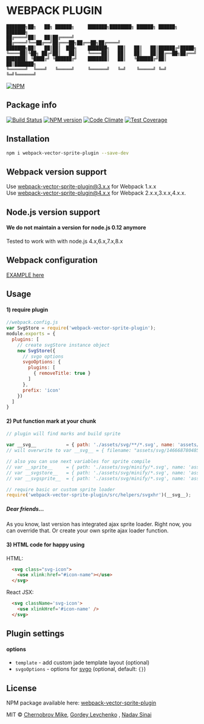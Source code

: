 # WEBPACK PLUGIN

```
███████╗██╗   ██╗ ██████╗     ███████╗████████╗ ██████╗ ██████╗ ███████╗
██╔════╝██║   ██║██╔════╝     ██╔════╝╚══██╔══╝██╔═══██╗██╔══██╗██╔════╝
███████╗██║   ██║██║  ███╗    ███████╗   ██║   ██║   ██║██████╔╝█████╗  
╚════██║╚██╗ ██╔╝██║   ██║    ╚════██║   ██║   ██║   ██║██╔══██╗██╔══╝  
███████║ ╚████╔╝ ╚██████╔╝    ███████║   ██║   ╚██████╔╝██║  ██║███████╗
╚══════╝  ╚═══╝   ╚═════╝     ╚══════╝   ╚═╝    ╚═════╝ ╚═╝  ╚═╝╚══════╝                                                                     
```

[![NPM](https://nodei.co/npm/webpack-vector-sprite-plugin.png?downloads=true&downloadRank=true&stars=true)](https://nodei.co/npm/webpack-vector-sprite-plugin/)

## Package info
[![Build Status](https://travis-ci.org/ScriptedAlchemy/webpack-vector-sprite-plugin.svg?branch=master)](https://travis-ci.org/ScriptedAlchemy/webpack-vector-sprite-plugin)
[![NPM version](https://badge.fury.io/js/webpack-vector-sprite-plugin.svg)](https://badge.fury.io/js/webpack-vector-sprite-plugin)
[![Code Climate](https://codeclimate.com/github/ScriptedAlchemy/webpack-vector-sprite-plugin/badges/gpa.svg)](https://codeclimate.com/github/ScriptedAlchemy/webpack-vector-sprite-plugin)
[![Test Coverage](https://codeclimate.com/github/ScriptedAlchemy/webpack-vector-sprite-plugin/badges/coverage.svg)](https://codeclimate.com/github/ScriptedAlchemy/webpack-vector-sprite-plugin/coverage)

## Installation
```bash
npm i webpack-vector-sprite-plugin --save-dev
```

## Webpack version support
Use webpack-vector-sprite-plugin@3.x.x for Webpack 1.x.x  
Use webpack-vector-sprite-plugin@4.x.x for Webpack 2.x.x,3.x.x,4.x.x. 
## Node.js version support
#### We do not maintain a version for node.js 0.12 anymore
  Tested to work with with node.js 4.x,6.x,7.x,8.x


## Webpack configuration

[EXAMPLE here](https://github.com/ScriptedAlchemy/webpack-vector-sprite-plugin/tree/master/example)

## Usage
#### 1) require plugin
```javascript
//webpack.config.js
var SvgStore = require('webpack-vector-sprite-plugin');
module.exports = {
  plugins: [
    // create svgStore instance object
    new SvgStore({
      // svgo options
      svgoOptions: {
        plugins: [
          { removeTitle: true }
        ]
      },
      prefix: 'icon'
    })
  ]
}
```

#### 2) Put function mark at your chunk
```javascript
// plugin will find marks and build sprite

var __svg__           = { path: './assets/svg/**/*.svg', name: 'assets/svg/[hash].logos.svg' };
// will overwrite to var __svg__ = { filename: "assets/svg/1466687804854.logos.svg" };

// also you can use next variables for sprite compile
// var __sprite__     = { path: './assets/svg/minify/*.svg', name: 'assets/svg/[hash].icons.svg' };
// var __svgstore__   = { path: './assets/svg/minify/*.svg', name: 'assets/svg/[hash].stuff.svg' };
// var __svgsprite__  = { path: './assets/svg/minify/*.svg', name: 'assets/svg/[hash].1logos.svg' };

// require basic or custom sprite loader
require('webpack-vector-sprite-plugin/src/helpers/svgxhr')(__svg__);
```

##### Dear friends...
As you know, last version has integrated ajax sprite loader.
Right now, you can override that.
Or create your own sprite ajax loader function.

#### 3) HTML code for happy using
HTML:
```html
  <svg class="svg-icon">
    <use xlink:href="#icon-name"></use>
  </svg>
```
React JSX:
```html
  <svg className='svg-icon'>
    <use xlinkHref='#icon-name' />
  </svg>
```
## Plugin settings

#### options
- `template` - add custom jade template layout (optional)
- `svgoOptions` - options for [svgo](https://github.com/svg/svgo) (optional, default: `{}`)


## License

NPM package available here: [webpack-vector-sprite-plugin](https://www.npmjs.com/package/webpack-vector-sprite-plugin)

MIT © [Chernobrov Mike](http://ScriptedAlchemy.ru), [Gordey Levchenko](https://github.com/lgordey) , [Nadav Sinai](https://github.com/nadavsinai)
